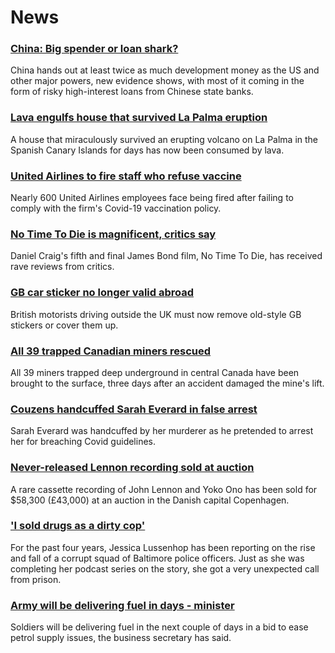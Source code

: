 # News
### [China: Big spender or loan shark?](https://www.bbc.com/news/world-asia-china-58679039)
China hands out at least twice as much development money as the US and other major powers, new evidence shows, with most of it coming in the form of risky high-interest loans from Chinese state banks. 
### [Lava engulfs house that survived La Palma eruption](https://www.bbc.com/news/world-europe-58733854)
A house that miraculously survived an erupting volcano on La Palma in the Spanish Canary Islands for days has now been consumed by lava.
### [United Airlines to fire staff who refuse vaccine](https://www.bbc.com/news/business-58731340)
Nearly 600 United Airlines employees face being fired after failing to comply with the firm's Covid-19 vaccination policy.
### [No Time To Die is magnificent, critics say](https://www.bbc.com/news/entertainment-arts-58718299)
Daniel Craig's fifth and final James Bond film, No Time To Die, has received rave reviews from critics.
### [GB car sticker no longer valid abroad](https://www.bbc.com/news/business-58734265)
British motorists driving outside the UK must now remove old-style GB stickers or cover them up.
### [All 39 trapped Canadian miners rescued](https://www.bbc.com/news/world-us-canada-58729093)
All 39 miners trapped deep underground in central Canada have been brought to the surface, three days after an accident damaged the mine's lift. 
### [Couzens handcuffed Sarah Everard in false arrest](https://www.bbc.com/news/uk-england-london-58733714)
Sarah Everard was handcuffed by her murderer as he pretended to arrest her for breaching Covid guidelines.
### [Never-released Lennon recording sold at auction](https://www.bbc.com/news/world-europe-58710135)
A rare cassette recording of John Lennon and Yoko Ono has been sold for $58,300 (£43,000) at an auction in the Danish capital Copenhagen.
### ['I sold drugs as a dirty cop'](https://www.bbc.com/news/world-us-canada-58710164)
For the past four years, Jessica Lussenhop has been reporting on the rise and fall of a corrupt squad of Baltimore police officers. Just as she was completing her podcast series on the story, she got a very unexpected call from prison.
### [Army will be delivering fuel in days - minister](https://www.bbc.com/news/uk-58729653)
Soldiers will be delivering fuel in the next couple of days in a bid to ease petrol supply issues, the business secretary has said.
